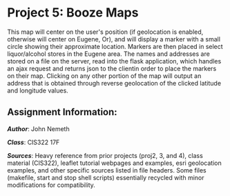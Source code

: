 # Project 5:  Booze Maps

This map will center on the user's position (if geolocation is enabled,
otherwise will center on Eugene, Or), and will display a marker with a small circle
 showing their approximate location. Markers are then placed in select liquor/alcohol stores
 in the Eugene area. The names and addresses are stored on a file on the server, 
read into the flask application, which handles an ajax request and returns json to 
the clientin order to place the markers on their map. Clicking on any other portion
of the map will output an address that is obtained through reverse geolocation of
the clicked latitude and longitude values.

## Assignment Information:

***Author***:
John Nemeth

***Class***: CIS322 17F

***Sources***:
 Heavy reference from prior projects (proj2, 3, and 4), class material (CIS322),
leaflet tutorial webpages and examples, esri geolocation examples, and other specific
sources listed in file headers. Some files (makefile, start and stop shell scripts) 
essentially recycled with minor modifications for compatibility.
